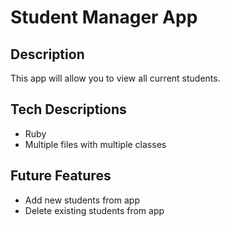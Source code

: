# Student Manager App

## Description
This app will allow you to view all current students.

## Tech Descriptions
  - Ruby
  - Multiple files with multiple classes

## Future Features
  - Add new students from app
  - Delete existing students from app
